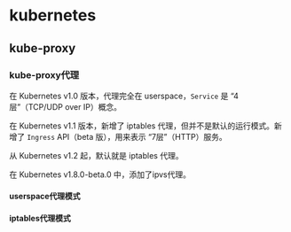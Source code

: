 # kubernetes

## kube-proxy



### kube-proxy代理

在 Kubernetes v1.0 版本，代理完全在 userspace，`Service` 是 “4层”（TCP/UDP over IP）概念。

在 Kubernetes v1.1 版本，新增了 iptables 代理，但并不是默认的运行模式。新增了 `Ingress` API（beta 版），用来表示 “7层”（HTTP）服务。

从 Kubernetes v1.2 起，默认就是 iptables 代理。

在 Kubernetes v1.8.0-beta.0 中，添加了ipvs代理。

#### userspace代理模式



#### iptables代理模式



#### 